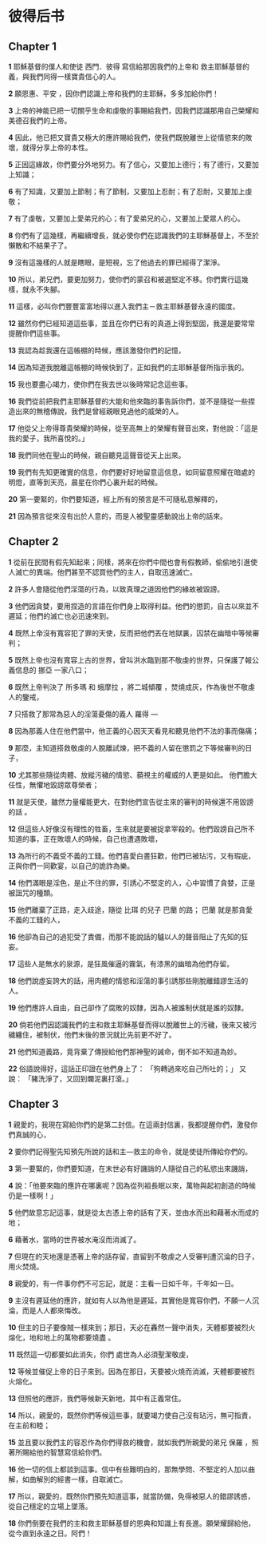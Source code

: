 # 彼得后书

## Chapter 1

**1** 耶穌基督的僕人和使徒 西門．彼得 寫信給那因我們的上帝和 救主耶穌基督的義，與我們同得一樣寶貴信心的人。

**2** 願恩惠、平安 ，因你們認識上帝和我們的主耶穌，多多加給你們！

**3** 上帝的神能已把一切關乎生命和虔敬的事賜給我們，因我們認識那用自己榮耀和美德召我們的上帝。

**4** 因此，他已把又寶貴又極大的應許賜給我們，使我們既脫離世上從情慾來的敗壞，就得分享上帝的本性。

**5** 正因這緣故，你們要分外地努力。有了信心，又要加上德行；有了德行，又要加上知識；

**6** 有了知識，又要加上節制；有了節制，又要加上忍耐；有了忍耐，又要加上虔敬；

**7** 有了虔敬，又要加上愛弟兄的心；有了愛弟兄的心，又要加上愛眾人的心。

**8** 你們有了這幾樣，再繼續增長，就必使你們在認識我們的主耶穌基督上，不至於懶散和不結果子了。

**9** 沒有這幾樣的人就是瞎眼，是短視，忘了他過去的罪已經得了潔淨。

**10** 所以，弟兄們，要更加努力，使你們的蒙召和被選堅定不移。你們實行這幾樣，就永不失腳。

**11** 這樣，必叫你們豐豐富富地得以進入我們主－救主耶穌基督永遠的國度。

**12** 雖然你們已經知道這些事，並且在你們已有的真道上得到堅固，我還是要常常提醒你們這些事。

**13** 我認為趁我還在這帳棚的時候，應該激發你們的記憶，

**14** 因為知道我脫離這帳棚的時候快到了，正如我們的主耶穌基督所指示我的。

**15** 我也要盡心竭力，使你們在我去世以後時常記念這些事。

**16** 我們從前把我們主耶穌基督的大能和他來臨的事告訴你們，並不是隨從一些捏造出來的無稽傳說，我們是曾經親眼見過他的威榮的人。

**17** 他從父上帝得尊貴榮耀的時候，從至高無上的榮耀有聲音出來，對他說：「這是我的愛子，我所喜悅的。」

**18** 我們同他在聖山的時候，親自聽見這聲音從天上出來。

**19** 我們有先知更確實的信息，你們要好好地留意這信息，如同留意照耀在暗處的明燈，直等到天亮，晨星在你們心裏升起的時候。

**20** 第一要緊的，你們要知道，經上所有的預言是不可隨私意解釋的，

**21** 因為預言從來沒有出於人意的，而是人被聖靈感動說出上帝的話來。

## Chapter 2

**1** 從前在民間有假先知起來；同樣，將來在你們中間也會有假教師，偷偷地引進使人滅亡的異端。他們甚至不認買他們的主人，自取迅速滅亡。

**2** 許多人會隨從他們淫蕩的行為，以致真理之道因他們的緣故被毀謗。

**3** 他們因貪婪，要用捏造的言語在你們身上取得利益。他們的懲罰，自古以來並不遲延；他們的滅亡也必迅速來到。

**4** 既然上帝沒有寬容犯了罪的天使，反而把他們丟在地獄裏，囚禁在幽暗中等候審判；

**5** 既然上帝也沒有寬容上古的世界，曾叫洪水臨到那不敬虔的世界，只保護了報公義信息的 挪亞 一家八口；

**6** 既然上帝判決了 所多瑪 和 蛾摩拉 ，將二城傾覆 ，焚燒成灰，作為後世不敬虔人的鑒戒，

**7** 只搭救了那常為惡人的淫蕩憂傷的義人 羅得 —

**8** 因為那義人住在他們當中，他正義的心因天天看見和聽見他們不法的事而傷痛；

**9** 那麼，主知道搭救敬虔的人脫離試煉，把不義的人留在懲罰之下等候審判的日子，

**10** 尤其那些隨從肉體、放縱污穢的情慾、藐視主的權威的人更是如此。 他們膽大任性，無懼地毀謗眾尊榮者；

**11** 就是天使，雖然力量權能更大，在對他們宣告從主來的審判的時候還不用毀謗的話 。

**12** 但這些人好像沒有理性的牲畜，生來就是要被捉拿宰殺的。他們毀謗自己所不知道的事，正在敗壞人的時候，自己也遭遇敗壞，

**13** 為所行的不義受不義的工錢。他們喜愛白晝狂歡，他們已被玷污，又有瑕疵，正與你們一同歡宴，以自己的詭詐為樂。

**14** 他們滿眼是淫色，是止不住的罪，引誘心不堅定的人，心中習慣了貪婪，正是被詛咒的種類。

**15** 他們離棄了正路，走入歧途，隨從 比珥 的兒子 巴蘭 的路； 巴蘭 就是那貪愛不義的工錢的人，

**16** 他卻為自己的過犯受了責備，而那不能說話的驢以人的聲音阻止了先知的狂妄。

**17** 這些人是無水的泉源，是狂風催逼的霧氣，有漆黑的幽暗為他們存留。

**18** 他們說虛妄誇大的話，用肉體的情慾和淫蕩的事引誘那些剛脫離錯謬生活的人。

**19** 他們應許人自由，自己卻作了腐敗的奴隸，因為人被誰制伏就是誰的奴隸。

**20** 倘若他們因認識我們的主和救主耶穌基督而得以脫離世上的污穢，後來又被污穢纏住，被制伏，他們末後的景況就比先前更不好了。

**21** 他們知道義路，竟背棄了傳授給他們那神聖的誡命，倒不如不知道為妙。

**22** 俗語說得好，這話正印證在他們身上了： 「狗轉過來吃自己所吐的；」 又說： 「豬洗淨了，又回到爛泥裏打滾。」

## Chapter 3

**1** 親愛的，我現在寫給你們的是第二封信。在這兩封信裏，我都提醒你們，激發你們真誠的心，

**2** 要你們記得聖先知預先所說的話和主—救主的命令，就是使徒所傳給你們的。

**3** 第一要緊的，你們要知道，在末世必有好譏誚的人隨從自己的私慾出來譏誚，

**4** 說：「他要來臨的應許在哪裏呢？因為從列祖長眠以來，萬物與起初創造的時候仍是一樣啊！」

**5** 他們故意忘記這事，就是從太古憑上帝的話有了天，並由水而出和藉著水而成的地；

**6** 藉著水，當時的世界被水淹沒而消滅了。

**7** 但現在的天地還是憑著上帝的話存留，直留到不敬虔之人受審判遭沉淪的日子，用火焚燒。

**8** 親愛的，有一件事你們不可忘記，就是：主看一日如千年，千年如一日。

**9** 主沒有遲延他的應許，就如有人以為他是遲延，其實他是寬容你們，不願一人沉淪，而是人人都來悔改。

**10** 但主的日子要像賊一樣來到；那日，天必在轟然一聲中消失，天體都要被烈火熔化，地和地上的萬物都要燒盡 。

**11** 既然這一切都要如此消失，你們 處世為人必須聖潔敬虔，

**12** 等候並催促上帝的日子來到。因為在那日，天要被火燒而消滅，天體都要被烈火熔化。

**13** 但照他的應許，我們等候新天新地，其中有正義常住。

**14** 所以，親愛的，既然你們等候這些事，就要竭力使自己沒有玷污，無可指責，在主前和睦；

**15** 並且要以我們主的容忍作為你們得救的機會，就如我們所親愛的弟兄 保羅 ，照著所賜給他的智慧寫信給你們。

**16** 他一切的信上都談到這事。信中有些難明白的，那無學問、不堅定的人加以曲解，如曲解別的經書一樣，自取滅亡。

**17** 所以，親愛的，既然你們預先知道這事，就當防備，免得被惡人的錯謬誘惑，從自己穩定的立場上墜落。

**18** 你們倒要在我們的主和救主耶穌基督的恩典和知識上有長進。願榮耀歸給他，從今直到永遠之日。阿們！

